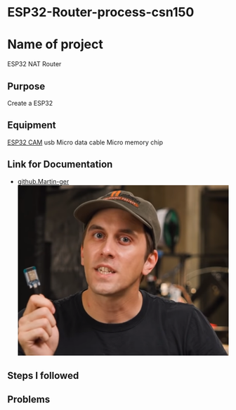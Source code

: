 # ESP32-Router-process-csn150


# Name of project 
ESP32 NAT Router


## Purpose 
Create a ESP32


## Equipment 
[ESP32 CAM](https://www.amazon.com/Aokin-ESP32-CAM-Development-Bluetooth-Arduino/dp/B08SLD8DKV/ref=sr_1_10?keywords=esp32%2Bcam&qid=1678904661&sr=8-10&th=1)
usb Micro data cable
Micro memory chip 


## Link for Documentation 

+ [github.Martin-ger](https://github.com/martin-ger/esp32_nat_router)
![youtube ESP32 video](https://github.com/NayD101/ESP32-Router-process-csn150/blob/main/Martin%20youtube.png)

## Steps I followed 


## Problems 






